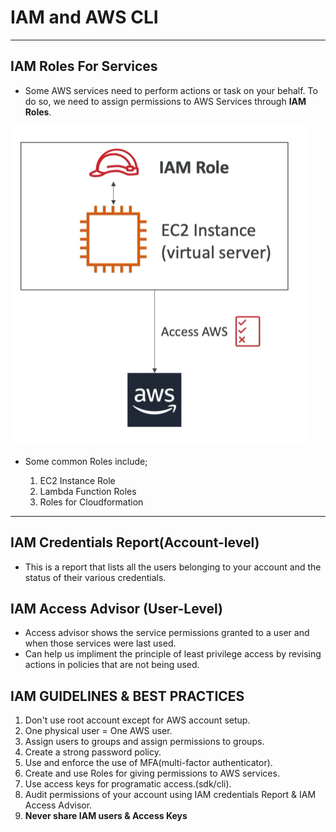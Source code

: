 # IAM and AWS CLI

---

## IAM Roles For Services

- Some AWS services need to perform actions or task on your behalf. To do so, we need to assign permissions to AWS Services through **IAM Roles**.

![ec2-image](ec2.png)

- Some common Roles include;
  
  <ol>
   <li>EC2 Instance Role</li>
   <li>Lambda Function Roles</li>
   <li>Roles for Cloudformation</li>
   </ol>

---

## IAM Credentials Report(Account-level)

- This is a report that lists all the users belonging to your account and the status of their various credentials.

## IAM Access Advisor (User-Level)

- Access advisor shows the service permissions granted to a user and when those services were last used.
- Can help us impliment the principle of least privilege access by revising actions in policies that are not being used.

## IAM GUIDELINES & BEST PRACTICES

1. Don't use root account except for AWS account setup.
2. One physical user = One AWS user.
3. Assign users to groups and assign permissions to groups.
4. Create a strong password policy.
5. Use and enforce the use of MFA(multi-factor authenticator).
6. Create and use Roles for giving permissions to AWS services.
7. Use access keys for programatic access.(sdk/cli).
8. Audit permissions of your account using IAM credentials Report & IAM Access Advisor.
9. **Never share IAM users & Access Keys**
